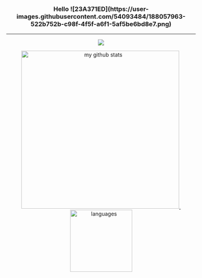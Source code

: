 <h3 align="center">Hello ![23A371ED](https://user-images.githubusercontent.com/54093484/188057963-522b752b-c98f-4f5f-a6f1-5af5be6bd8e7.png)</h3>

---

<a href="#">
    <p align="center">
        <img src="https://github-profile-trophy.vercel.app/?username=RoadsideParty&column=7&theme=onedark"/>
    </p>
</a>

<a align="center" href="#">
    <p align="center">
    <img src="https://github-readme-stats.vercel.app/api?username=RoadsideParty&show_icons=true&theme=tokyonight" alt="my github stats" width="420"/>&nbsp;<img src="https://github-readme-stats.vercel.app/api/top-langs/?username=RoadsideParty&layout=compact&theme=tokyonight" alt="languages" height="165">
    </p>
</a>
